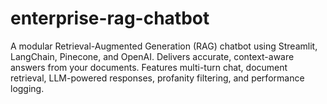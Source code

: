 # enterprise-rag-chatbot
A modular Retrieval-Augmented Generation (RAG) chatbot using Streamlit, LangChain, Pinecone, and OpenAI. Delivers accurate, context-aware answers from your documents. Features multi-turn chat, document retrieval, LLM-powered responses, profanity filtering, and performance logging.
